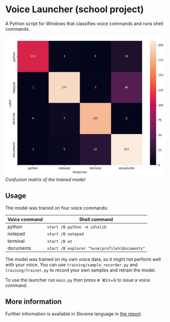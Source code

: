 # Voice Launcher (school project)

A Python script for Windows that classifies voice commands and runs shell commands.

![Confusion matrix of the trained model](docs/images/confusion-matrix.png)
*Confusion matrix of the trained model*


## Usage

The model was trained on four voice commands:

| Voice command | Shell command |
|-|-|
| python | `start /B python -m idlelib` |
| notepad | `start /B notepad` |
| terminal | `start /B wt` |
| documents | `start /B explorer "%userprofile%\Documents"` |

The model was trained on my own voice data, so it might not perform well with your voice. You can use `training/sample_recorder.py` and `training/trainer.py` to record your own samples and retrain the model.

To use the launcher run `main.py` then press <kbd>⊞ Win</kbd>+<kbd>G</kbd> to issue a voice command.


## More information

Further information is available in Slovene language in [the report](docs/report.pdf).